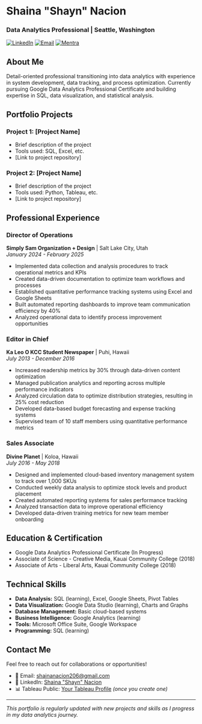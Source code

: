 # Shaina "Shayn" Nacion
### Data Analytics Professional | Seattle, Washington
[![LinkedIn](https://img.shields.io/badge/LinkedIn-Connect-blue)](https://www.linkedin.com/in/shaina-nacion/?lipi=urn%3Ali%3Apage%3Ad_flagship3_notifications%3BF32ygmPfR2%2BPsRtnpIma%2Fw%3D%3D)
[![Email](https://img.shields.io/badge/Email-Contact-red)](mailto:shainanacion206@gmail.com)
[![Mentra](https://img.shields.io/badge/mentra-View_Profile-purple)](https://app.mentra.com/shaina-nacion-1)

## About Me
Detail-oriented professional transitioning into data analytics with experience in system development, data tracking, and process optimization. Currently pursuing Google Data Analytics Professional Certificate and building expertise in SQL, data visualization, and statistical analysis.

## Portfolio Projects

### Project 1: [Project Name]
- Brief description of the project
- Tools used: SQL, Excel, etc.
- [Link to project repository]

### Project 2: [Project Name]
- Brief description of the project
- Tools used: Python, Tableau, etc.
- [Link to project repository]

## Professional Experience

### Director of Operations
**Simply Sam Organization + Design** | Salt Lake City, Utah  
*January 2024 - February 2025*
* Implemented data collection and analysis procedures to track operational metrics and KPIs
* Created data-driven documentation to optimize team workflows and processes
* Established quantitative performance tracking systems using Excel and Google Sheets
* Built automated reporting dashboards to improve team communication efficiency by 40%
* Analyzed operational data to identify process improvement opportunities

### Editor in Chief
**Ka Leo O KCC Student Newspaper** | Puhi, Hawaii  
*July 2013 - December 2016*
* Increased readership metrics by 30% through data-driven content optimization
* Managed publication analytics and reporting across multiple performance indicators
* Analyzed circulation data to optimize distribution strategies, resulting in 25% cost reduction
* Developed data-based budget forecasting and expense tracking systems
* Supervised team of 10 staff members using quantitative performance metrics

### Sales Associate
**Divine Planet** | Koloa, Hawaii  
*July 2016 - May 2018*
* Designed and implemented cloud-based inventory management system to track over 1,000 SKUs
* Conducted weekly data analysis to optimize stock levels and product placement
* Created automated reporting systems for sales performance tracking
* Analyzed transaction data to improve operational efficiency
* Developed data-driven training metrics for new team member onboarding

## Education & Certification
* Google Data Analytics Professional Certificate (In Progress)
* Associate of Science - Creative Media, Kauai Community College (2018)
* Associate of Arts - Liberal Arts, Kauai Community College (2018)

## Technical Skills
* **Data Analysis:** SQL (learning), Excel, Google Sheets, Pivot Tables
* **Data Visualization:** Google Data Studio (learning), Charts and Graphs
* **Database Management:** Basic cloud-based systems
* **Business Intelligence:** Google Analytics (learning)
* **Tools:** Microsoft Office Suite, Google Workspace
* **Programming:** SQL (learning)

## Contact Me
Feel free to reach out for collaborations or opportunities!
* 📧 Email: shainanacion206@gmail.com
* 💼 LinkedIn: [Shaina "Shayn" Nacion](https://www.linkedin.com/in/shaina-nacion/?lipi=urn%3Ali%3Apage%3Ad_flagship3_notifications%3BF32ygmPfR2%2BPsRtnpIma%2Fw%3D%3D)
* 📊 Tableau Public: [Your Tableau Profile](YOUR_TABLEAU_URL) *(once you create one)*

---
*This portfolio is regularly updated with new projects and skills as I progress in my data analytics journey.*
